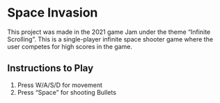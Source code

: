# Space Invasion

This project was made in the 2021 game Jam under the theme “Infinite Scrolling”.  This is a single-player infinite space shooter game where the user competes for high scores in the game.

## Instructions to Play

1. Press W/A/S/D for movement
2. Press “Space” for shooting Bullets
